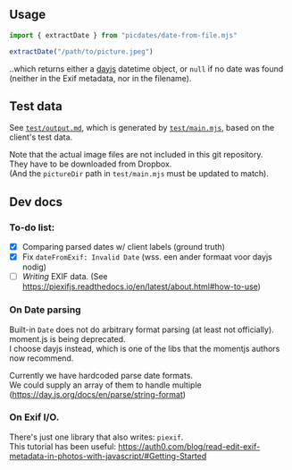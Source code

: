 
## Usage

```js
import { extractDate } from "picdates/date-from-file.mjs"

extractDate("/path/to/picture.jpeg")
```
..which returns either a [dayjs] datetime object, or `null` if no date
was found (neither in the Exif metadata, nor in the filename).

[dayjs]: https://github.com/iamkun/dayjs#api


## Test data

See [`test/output.md`](test/output.md), which is generated by
[`test/main.mjs`](test/main.mjs), based on the client's test data.

Note that the actual image files are not included in this git repository.\
They have to be downloaded from Dropbox.\
(And the `pictureDir` path in `test/main.mjs` must be updated to match).


## Dev docs

### To-do list:
- [x] Comparing parsed dates w/ client labels (ground truth)
- [x] Fix `dateFromExif: Invalid Date` (wss. een ander formaat voor dayjs nodig)
- [ ] _Writing_ EXIF data. (See https://piexifjs.readthedocs.io/en/latest/about.html#how-to-use)

### On Date parsing
Built-in `Date` does not do arbitrary format parsing (at least not officially).\
moment.js is being deprecated.\
I choose dayjs instead, which is one of the libs that the momentjs authors now recommend.

Currently we have hardcoded parse date formats.\
We could supply an array of them to handle multiple (https://day.js.org/docs/en/parse/string-format)

### On Exif I/O.
There's just one library that also writes: `piexif`.\
This tutorial has been useful: https://auth0.com/blog/read-edit-exif-metadata-in-photos-with-javascript/#Getting-Started
